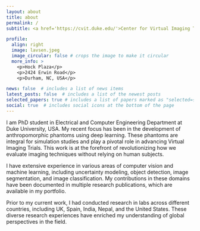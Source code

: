 ```yaml
---
layout: about
title: about
permalink: /
subtitle: <a href='https://cvit.duke.edu/'>Center for Virtual Imaging Trials</a>, Duke University, USA.

profile:
  align: right
  image: lavsen.jpeg
  image_circular: false # crops the image to make it circular
  more_info: >
    <p>Hock Plaza</p>
    <p>2424 Erwin Road</p>
    <p>Durham, NC, USA</p>

news: false  # includes a list of news items
latest_posts: false  # includes a list of the newest posts
selected_papers: true # includes a list of papers marked as "selected={true}"
social: true  # includes social icons at the bottom of the page
---
```


I am PhD student in Electrical and Computer Engineering Department at Duke University, USA. My recent focus has been in the development of anthropomorphic phantoms using deep learning. These phantoms are integral for simulation studies and play a pivotal role in advancing Virtual Imaging Trials. This work is at the forefront of revolutionizing how we evaluate imaging techniques without relying on human subjects.

I have extensive experience in various areas of computer vision and machine learning, including uncertainty modeling, object detection, image segmentation, and image classification. My contributions in these domains have been documented in multiple research publications, which are available in my portfolio.

Prior to my current work, I had conducted research in labs across different countries, including UK, Spain, India, Nepal, and the United States. These diverse research experiences have enriched my understanding of global perspectives in the field.

<!-- Put your address / P.O. box / other info right below your picture. You can also disable any of these elements by editing `profile` property of the YAML header of your `_pages/about.md`. Edit `_bibliography/papers.bib` and Jekyll will render your [publications page](/al-folio/publications/) automatically. -->

<!-- Link to your social media connections, too. This theme is set up to use [Font Awesome icons](http://fortawesome.github.io/Font-Awesome/) and [Academicons](https://jpswalsh.github.io/academicons/), like the ones below. Add your Facebook, Twitter, LinkedIn, Google Scholar, or just disable all of them. -->